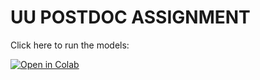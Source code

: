 # UU POSTDOC ASSIGNMENT 


Click here to run the models: 

[![Open in Colab](https://colab.research.google.com/assets/colab-badge.svg)](https://colab.research.google.com/github/Maburidi/UU_POSTDOC_ASSINGMENT/blob/main/Run_Models.ipynb)

